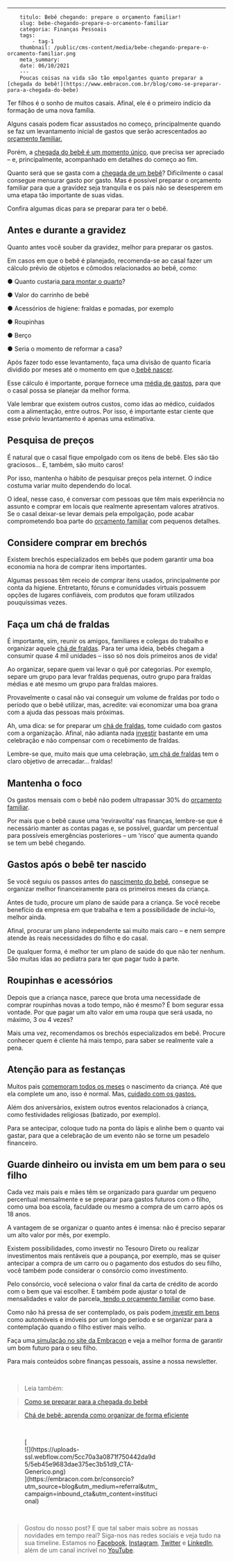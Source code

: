 ---
        titulo: Bebê chegando: prepare o orçamento familiar!
        slug: bebe-chegando-prepare-o-orcamento-familiar
        categoria: Finanças Pessoais
        tags:
            - tag-1
        thumbnail: /public/cms-content/media/bebe-chegando-prepare-o-orcamento-familiar.png
        meta_summary: 
        date: 06/10/2021
        ---
        Poucas coisas na vida são tão empolgantes quanto preparar a [chegada do bebê!](https://www.embracon.com.br/blog/como-se-preparar-para-a-chegada-do-bebe)

Ter filhos é o sonho de muitos casais. Afinal, ele é o primeiro indício da formação de uma nova família.

Alguns casais podem ficar assustados no começo, principalmente quando se faz um levantamento inicial de gastos que serão acrescentados ao [orçamento familiar.](https://www.embracon.com.br/blog/aprenda-como-montar-um-orcamento-familiar-em-5-passos)

Porém, a [chegada do bebê é um momento único](https://www.embracon.com.br/blog/como-se-preparar-para-a-chegada-do-bebe), que precisa ser apreciado – e, principalmente, acompanhado em detalhes do começo ao fim.

Quanto será que se gasta com a [chegada de um bebê](https://www.embracon.com.br/blog/como-se-preparar-para-a-chegada-do-bebe)? Dificilmente o casal consegue mensurar gasto por gasto. Mas é possível preparar o orçamento familiar para que a gravidez seja tranquila e os pais não se desesperem em uma etapa tão importante de suas vidas.

Confira algumas dicas para se preparar para ter o bebê.

Antes e durante a gravidez
--------------------------

Quanto antes você souber da gravidez, melhor para preparar os gastos.

Em casos em que o bebê é planejado, recomenda-se ao casal fazer um cálculo prévio de objetos e cômodos relacionados ao bebê, como:

● Quanto custaria[ para montar o quarto](https://www.embracon.com.br/blog/saiba-o-que-e-tendencia-em-decoracao-de-quarto-de-crianca)?

● Valor do carrinho de bebê

● Acessórios de higiene: fraldas e pomadas, por exemplo

● Roupinhas

● Berço

● Seria o momento de reformar a casa?

Após fazer todo esse levantamento, faça uma divisão de quanto ficaria dividido por meses até o momento em que o<a href=""> bebê nascer</a>.

Esse cálculo é importante, porque fornece uma [média de gastos](https://www.embracon.com.br/blog/como-sair-do-vermelho-em-2019), para que o casal possa se planejar da melhor forma.

Vale lembrar que existem outros custos, como idas ao médico, cuidados com a alimentação, entre outros. Por isso, é importante estar ciente que esse prévio levantamento é apenas uma estimativa.

Pesquisa de preços
------------------

É natural que o casal fique empolgado com os itens de bebê. Eles são tão graciosos… E, também, são muito caros!

Por isso, mantenha o hábito de pesquisar preços pela internet. O índice costuma variar muito dependendo do local.

O ideal, nesse caso, é conversar com pessoas que têm mais experiência no assunto e comprar em locais que realmente apresentam valores atrativos. Se o casal deixar-se levar demais pela empolgação, pode acabar comprometendo boa parte do [orçamento familiar](https://www.embracon.com.br/blog/planeje-sua-vida-financeira-e-fique-sempre-no-azul) com pequenos detalhes.

Considere comprar em brechós
----------------------------

Existem brechós especializados em bebês que podem garantir uma boa economia na hora de comprar itens importantes.

Algumas pessoas têm receio de comprar itens usados, principalmente por conta da higiene. Entretanto, fóruns e comunidades virtuais possuem opções de lugares confiáveis, com produtos que foram utilizados pouquíssimas vezes.

Faça um chá de fraldas
----------------------

É importante, sim, reunir os amigos, familiares e colegas do trabalho e organizar aquele [chá de fraldas](https://www.embracon.com.br/blog/cha-de-bebe-aprenda-como-organizar-de-forma-eficiente). Para ter uma ideia, bebês chegam a consumir quase 4 mil unidades – isso só nos dois primeiros anos de vida!

Ao organizar, separe quem vai levar o quê por categorias. Por exemplo, separe um grupo para levar fraldas pequenas, outro grupo para fraldas médias e até mesmo um grupo para fraldas maiores.

Provavelmente o casal não vai conseguir um volume de fraldas por todo o período que o bebê utilizar, mas, acredite: vai economizar uma boa grana com a ajuda das pessoas mais próximas.

Ah, uma dica: se for preparar um [chá de fraldas](https://www.embracon.com.br/blog/cha-de-bebe-aprenda-como-organizar-de-forma-eficiente), tome cuidado com gastos com a organização. Afinal, não adianta nada [investir](https://www.embracon.com.br/blog/qual-o-melhor-investimento-para-r-50-r-500-ou-r-5000) bastante em uma celebração e não compensar com o recebimento de fraldas.

Lembre-se que, muito mais que uma celebração, [um chá de fraldas](https://www.embracon.com.br/blog/confira-as-tendencias-em-decoracao-de-festa-infantil) tem o claro objetivo de arrecadar… fraldas!

Mantenha o foco
---------------

Os gastos mensais com o bebê não podem ultrapassar 30% do [orçamento familiar](https://www.embracon.com.br/blog/aprenda-como-montar-um-orcamento-familiar-em-5-passos).

Por mais que o bebê cause uma ‘reviravolta’ nas finanças, lembre-se que é necessário manter as contas pagas e, se possível, guardar um percentual para possíveis emergências posteriores – um ‘risco’ que aumenta quando se tem um bebê chegando.

Gastos após o bebê ter nascido
------------------------------

Se você seguiu os passos antes do [nascimento do bebê](https://www.embracon.com.br/blog/como-se-preparar-para-a-chegada-do-bebe), consegue se organizar melhor financeiramente para os primeiros meses da criança.

Antes de tudo, procure um plano de saúde para a criança. Se você recebe benefício da empresa em que trabalha e tem a possibilidade de inclui-lo, melhor ainda.

Afinal, procurar um plano independente sai muito mais caro – e nem sempre atende às reais necessidades do filho e do casal.

De qualquer forma, é melhor ter um plano de saúde do que não ter nenhum. São muitas idas ao pediatra para ter que pagar tudo à parte.

Roupinhas e acessórios
----------------------

Depois que a criança nasce, parece que brota uma necessidade de comprar roupinhas novas a todo tempo, não é mesmo? É bom segurar essa vontade. Por que pagar um alto valor em uma roupa que será usada, no máximo, 3 ou 4 vezes?

Mais uma vez, recomendamos os brechós especializados em bebê. Procure conhecer quem é cliente há mais tempo, para saber se realmente vale a pena.

Atenção para as festanças
-------------------------

Muitos pais [comemoram todos os meses](https://www.embracon.com.br/blog/como-organizar-uma-festa-infantil) o nascimento da criança. Até que ela complete um ano, isso é normal. Mas, [cuidado com os gastos.](https://www.embracon.com.br/blog/festa-de-aniversario-para-crianca-fazer-ou-nao)

Além dos aniversários, existem outros eventos relacionados à criança, como festividades religiosas (batizado, por exemplo).

Para se antecipar, coloque tudo na ponta do lápis e alinhe bem o quanto vai gastar, para que a celebração de um evento não se torne um pesadelo financeiro.

Guarde dinheiro ou invista em um bem para o seu filho
-----------------------------------------------------

Cada vez mais pais e mães têm se organizado para guardar um pequeno percentual mensalmente e se preparar para gastos futuros com o filho, como uma boa escola, faculdade ou mesmo a compra de um carro após os 18 anos.

A vantagem de se organizar o quanto antes é imensa: não é preciso separar um alto valor por mês, por exemplo.

Existem possibilidades, como investir no Tesouro Direto ou realizar investimentos mais rentáveis que a poupança, por exemplo, mas se quiser antecipar a compra de um carro ou o pagamento dos estudos do seu filho, você também pode considerar o consórcio como investimento.

Pelo consórcio, você seleciona o valor final da carta de crédito de acordo com o bem que vai escolher. E também pode ajustar o total de mensalidades e valor de parcela,[ tendo o orçamento familiar](https://www.embracon.com.br/blog/aprenda-como-montar-um-orcamento-familiar-em-5-passos) como base.

Como não há pressa de ser contemplado, os pais podem[ investir em bens](https://www.embracon.com.br/blog/confira-5-melhores-praticas-para-pagar-um-consorcio) como automóveis e imóveis por um longo período e se organizar para a contemplação quando o filho estiver mais velho.

Faça uma[ simulação no site da Embracon](http://www.embracon.com.br/consorcio) e veja a melhor forma de garantir um bom futuro para o seu filho.

Para mais conteúdos sobre finanças pessoais, assine a nossa newsletter.

‍

> Leia também:

> [Como se preparar para a chegada do bebê](https://www.embracon.com.br/blog/como-se-preparar-para-a-chegada-do-bebe)

> [Chá de bebê: aprenda como organizar de forma eficiente](https://www.embracon.com.br/blog/cha-de-bebe-aprenda-como-organizar-de-forma-eficiente)

‍

<figure class="w-richtext-figure-type-image w-richtext-align-center" style="max-width:310px">[<div>![](https://uploads-ssl.webflow.com/5cc70a3a0871f750442da9d5/5eb45e9683dae375ec3b51d9_CTA-Generico.png)</div>](https://embracon.com.br/consorcio?utm_source=blog&utm_medium=referral&utm_campaign=inbound_cta&utm_content=institucional)</figure>‍

> Gostou do nosso post? E que tal saber mais sobre as nossas novidades em tempo real? Siga-nos nas redes sociais e veja tudo na sua timeline. Estamos no [Facebook](https://www.facebook.com/embracon/), [Instagram](https://www.instagram.com/embraconoficial/), [Twitter](https://twitter.com/embracon) e [LinkedIn](https://www.linkedin.com/company/1018875/), além de um canal incrível no [YouTube](https://www.youtube.com/channel/UCL-Y0mv9zc73Iek48NLUBzQ).

‍
        